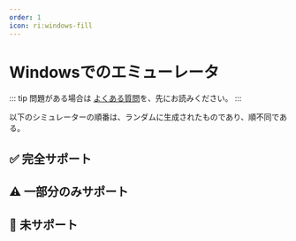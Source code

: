 ```yaml
---
order: 1
icon: ri:windows-fill
---
```


# Windowsでのエミューレータ

::: tip
問題がある場合は [よくある質問](../よくある質問.md)を、先にお読みください。
:::

以下のシミュレーターの順番は、ランダムに生成されたものであり、順不同である。

<script setup>
import MarkdownIt from 'markdown-it'
import MarkdownItAnchor from 'markdown-it-anchor'

const shuffleArray = (array) => {
    for (let i = array.length - 1; i > 0; i--) {
        const j = Math.floor(Math.random() * (i + 1));
        [array[i], array[j]] = [array[j], array[i]];
    }
    return array;
}

const fullySupport = shuffleArray([
`
### ✅ [Bluestacks-CN 5](https://www.bluestacks.cn/)
サポートされています。エミュレーターの \`設定\` - \`エンジン設定\` で \`ADB接続を許可する\`をチェックする必要があります。
`,
`
### ✅ [Bluestacks 5](https://www.bluestacks.com/ja/index.html)（おすすめ👍）

サポートされています。エミュレーターの \`設定\` - \`上位設定\` で \`Android Debug Bridge\`をONにする必要があります。

- ネットワーク環境が悪い場合は [オフラインパッケージ](https://support.bluestacks.com/hc/zh-tw/articles/4402611273485-BlueStacks-5-%E9%9B%A2%E7%B7%9A%E5%AE%89%E8%A3%9D%E7%A8%8B%E5%BC%8F)をダウンロードしてください；
- adbポート番号が不規則に変化し続け、起動するたびに同じでない場合は、お使いのコンピュータが [Hyper-V](https://support.bluestacks.com/hc/ja/articles/4415238471053-BlueStacks-5-Hyper-V%E3%81%8C%E6%9C%89%E5%8A%B9%E3%81%AB%E3%81%AA%E3%81%A3%E3%81%A6%E3%81%84%E3%82%8BWindows-10%E3%81%A8Windows-11%E3%81%AB%E3%81%8A%E3%81%91%E3%82%8B%E3%82%B7%E3%82%B9%E3%83%86%E3%83%A0%E8%A6%81%E4%BB%B6)を有効にしている可能性があります，
    このような状況に対して、MAAはポート番号を自動的に取得する小さなバックドアを提供しています。この機能がは動作しません/複数のエミュレータが必要/複数のエミュレータコアがインストールされているの場合は [よくある質問](../よくある質問.html#blue-stackエミュレータが起動するたびにポート番号が異なるhyper-v) を参照して変更してください。Hyper-V は管理者として実行されるため、エミュレーターの自動シャットダウンや接続の自動検出など、adb を伴わない操作でも MAA を管理者として実行する必要があります。
`,
`
### ✅ [NOX](https://www.yeshen.com/)

サポートされています。
`,
`
### ✅ [NOX Android 9](https://www.yeshen.com/)

サポートされています。
`,
`
### ✅ [Nemu](https://www.xyaz.cn/)

サポートされていますが、テストはあまり行われていません。
`,
`
### ✅ [MuMu Player 12](https://www.mumuplayer.com/)（おすすめ👍）

サポートされています。

- “完了後にエミュレータを終了する”機能に異常が発生する場合がありますので、その場合はMuMu公式までご連絡ください；
- バージョン3.5.4 ~ 3.5.7 の MuMu 12 では画面キャプチャの失敗の原因となる「キープアライブ」機能が導入されているため、バージョン 3.6.4 を推奨します；バージョン 3.5.4 ~ 3.5.7 の MuMu 12をお使いの方は、MuMu 12の設定-その他で、「バックグラウンドでハングアップしている間キープアライブ」機能が無効になっていることをご確認ください。（参照[公式アナウンス](https://mumu.163.com/help/20230802/35047_1102450.html)）；
- 複数のインスタンスを開くには、MuMu 12 Multiple OpenerのADBボタンから対応するインスタンスのポート情報を確認し、MAA設定-接続設定の接続アドレスのポート番号を対応するポートに変更する必要があります。
`,
`
### ✅ [LDPlayer](https://www.ldplayer.net/)

サポートされています。

- **LDPlayer 9 はバージョン 9.0.57 以降に推奨されます；LDPlayer 5 はバージョン 5.0.67 以降に推奨されます；**
- 上記のバージョンより下では、Minitouch、MaaTouch、およびその他の効率的なタッチモードを使用するには、MAA設定 - 接続設定 で \`ADBを強制置き換え\`する必要があります。
`,
])

const particallySupport = shuffleArray([
`
### ⚠️ [Win11 WSA](https://learn.microsoft.com/ja-jp/windows/android/wsa/)

なんとか使えるレベルです。

- 需要使用 [カスタム接続](../詳細説明.html#カスタム接続) を使用する必要があります；
- WSA 2204 以降（バージョン番号はサブシステム設定の \`バージョン\` の中にあります），接続設定は \`一般モード\`を利用します；
- WSA 2203 あるいは旧版（バージョン番号はサブシステム設定の上にあります），接続設定は \`古いバージョンの WSA\`を利用します；
- このソフトウェアは 720p 以上の解像度しかサポートしていないので \`16:9\` の比率に、できるだけウインドウサイズを近づけてください。（ディスプレイのサイズが 16:9 であれば， \`F11\` で直接フルスクリーンにできます）；
- アークナイツが前面ウインドウにあることを確認し、同時に他のAndroidアプリを前面で起動していないか確認してください。そうでない場合、ゲームが一時停止したり、正しく認識されない可能性があります。；
- WSAのスクリーンショットは白い画面で撮影されることが多く、認識に異常が生じるため、使用は推奨されません。
`,
`
### ⚠️ [AVD](https://developer.android.com/studio/run/managing-avds)

理論的なサポートされています。

- Android 10 以降、SELinux が\`Enforcing\`モードの場合、Minitouch は使用できません、別のタッチモードに切り替えてください。または SELinux を **一時的に** \`Permissive\`モードに切り替え。
- AVD はデバッグ用に構築されており、ゲーム用に設計された他のエミュレーターを使用することをおすすめします。
`,
])

const notSupport = shuffleArray([
`
### 🚫 MuMu Androidアシスタント（Nebula Engine）

adbポートが開いていないのでサポートしていません。
`,
`
### 🚫 テンセントエミュレーター（GameLoop）

adbポートが開いていないのでサポートしていません。
`,
`
### 🚫 [Google Play 游戏 Beta](https://play.google.com/googleplaygames)

サポートされていません。[消費者クライアント](https://developer.android.com/games/playgames/pg-emulator?hl=zh-cn#installing-game-consumer)は adb ポートを開きません。
`,
])

const md = (new MarkdownIt()).use(MarkdownItAnchor, { permalink: MarkdownItAnchor.permalink.linkInsideHeader()})

const fullySupportHtml = md.render(fullySupport.join(''))
const partiallySupportHtml = md.render(particallySupport.join(''))
const notSupportHtml = md.render(notSupport.join(''))

</script>

## ✅ 完全サポート

<ClientOnly><div v-html="fullySupportHtml"></div></ClientOnly>

## ⚠️ 一部分のみサポート

<ClientOnly><div v-html="partiallySupportHtml"></div></ClientOnly>

## 🚫 未サポート

<ClientOnly><div v-html="notSupportHtml"></div></ClientOnly>

